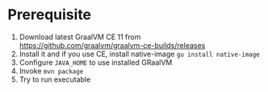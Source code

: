 # Prerequisite
1. Download latest GraalVM CE 11 from https://github.com/graalvm/graalvm-ce-builds/releases
2. Install it and if you use CE, install native-image `gu install native-image`
3. Configure `JAVA_HOME` to use installed GRaalVM
4. Invoke `mvn package`
5. Try to run executable
